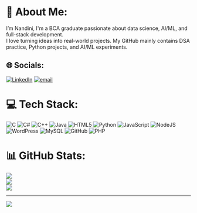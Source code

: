 # 💫 About Me:
I’m Nandini,
I'm a BCA graduate passionate about data science, AI/ML, and full-stack development.<br>I love turning ideas into real-world projects. My GitHub mainly contains DSA practice, Python projects, and AI/ML experiments.


## 🌐 Socials:
[![LinkedIn](https://img.shields.io/badge/LinkedIn-%230077B5.svg?logo=linkedin&logoColor=white)](https://linkedin.com/in/nandini-m-07b8a037a) [![email](https://img.shields.io/badge/Email-D14836?logo=gmail&logoColor=white)](mailto:nansnandini22@gmail.com) 

# 💻 Tech Stack:
![C](https://img.shields.io/badge/c-%2300599C.svg?style=flat&logo=c&logoColor=white) ![C#](https://img.shields.io/badge/c%23-%23239120.svg?style=flat&logo=csharp&logoColor=white) ![C++](https://img.shields.io/badge/c++-%2300599C.svg?style=flat&logo=c%2B%2B&logoColor=white) ![Java](https://img.shields.io/badge/java-%23ED8B00.svg?style=flat&logo=openjdk&logoColor=white) ![HTML5](https://img.shields.io/badge/html5-%23E34F26.svg?style=flat&logo=html5&logoColor=white) ![Python](https://img.shields.io/badge/python-3670A0?style=flat&logo=python&logoColor=ffdd54) ![JavaScript](https://img.shields.io/badge/javascript-%23323330.svg?style=flat&logo=javascript&logoColor=%23F7DF1E) ![NodeJS](https://img.shields.io/badge/node.js-6DA55F?style=flat&logo=node.js&logoColor=white) ![WordPress](https://img.shields.io/badge/WordPress-%23117AC9.svg?style=flat&logo=WordPress&logoColor=white) ![MySQL](https://img.shields.io/badge/mysql-4479A1.svg?style=flat&logo=mysql&logoColor=white) ![GitHub](https://img.shields.io/badge/github-%23121011.svg?style=flat&logo=github&logoColor=white) ![PHP](https://img.shields.io/badge/php-%23777BB4.svg?style=flat&logo=php&logoColor=white)
# 📊 GitHub Stats:
![](https://github-readme-stats.vercel.app/api?username=nandini-coder-22&theme=onedark&hide_border=false&include_all_commits=true&count_private=true)<br/>
![](https://nirzak-streak-stats.vercel.app/?user=nandini-coder-22&theme=onedark&hide_border=false)<br/>
![](https://github-readme-stats.vercel.app/api/top-langs/?username=nandini-coder-22&theme=onedark&hide_border=false&include_all_commits=true&count_private=true&layout=compact)

---
[![](https://visitcount.itsvg.in/api?id=nandini-coder-22&icon=0&color=0)](https://visitcount.itsvg.in)

<!-- Proudly created with GPRM ( https://gprm.itsvg.in ) -->
